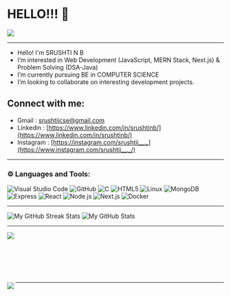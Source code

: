 # HELLO!!! 👋
![](https://komarev.com/ghpvc/?username=srushtinb&color=brightgreen&style=plastic)

-----------------------------------------------------------------------------------------------------------------------------------------------------------

- Hello! I'm SRUSHTI N B
-  I’m interested in Web Development (JavaScript, MERN Stack, Next.js) & Problem Solving (DSA-Java)
-  I’m currently pursuing BE in COMPUTER SCIENCE
-  I’m looking to collaborate on interesting development projects.
  
##  Connect with me:
-   Gmail : srushtiicse@gmail.com
-   Linkedin : [https://www.linkedin.com/in/srushtinb/](https://www.linkedin.com/in/srushtinb/)
-   Instagram : [https://instagram.com/srushtii__._](https://www.instagram.com/srushtii__._/)

-----------------------------------------------------------------------------------------------------------------------------------------------------------

### ⚙️ Languages and Tools:

![Visual Studio Code](https://img.shields.io/badge/-vscode-333333?style=flat&logo=Visual-Studio-Code&logoColor=007ACC)
![GitHub](https://img.shields.io/badge/-GitHub-333333?style=flat&logo=GitHub)
![C](https://img.shields.io/badge/-C-333333?style=flat&logo=C&logoColor=A8B9CC)
![HTML5](https://img.shields.io/badge/-HTML5-333333?style=flat&logo=HTML5)
![Linux](https://img.shields.io/badge/-Linux-333333?style=flat&logo=Linux)
![MongoDB](https://img.shields.io/badge/-MongoDB-333333?style=flat&logo=mongodb)
![Express](https://img.shields.io/badge/-Express-333333?style=flat&logo=express)
![React](https://img.shields.io/badge/-React-333333?style=flat&logo=react)
![Node.js](https://img.shields.io/badge/-Node.js-333333?style=flat&logo=node.js)
![Next.js](https://img.shields.io/badge/-Next.js-333333?style=flat&logo=next.js)
![Docker](https://img.shields.io/badge/-Docker-333333?style=flat&logo=docker)

-----------------------------------------------------------------------------------------------------------------------------------------------------------

<img src="http://github-readme-streak-stats.herokuapp.com?user=srushtinb&theme=hacker&hide_border=true&date_format=j%20M%5B%20Y%5D" alt="My GitHub Streak Stats">

<img src="https://github-readme-stats.vercel.app/api?username=srushtinb&theme=dark&show_icons=true&hide_border=true&count_private=true&include_all_commits=true" alt="My GitHub Stats">

-----------------------------------------------------------------------------------------------------------------------------------------------------------

<img align="left" src="https://github-readme-stats.vercel.app/api/top-langs/?username=srushtinb&theme=dark&show_icons=true&layout=compact&hide=css,scss&count_private=true" /><br/><br/><br/><br/><br/><br/>

<img align="left" src="https://github-profile-trophy.vercel.app/?username=srushtinb&rank=AA,B,AAA,A,C&theme=onedark&count_private=true" />

-----------------------------------------------------------------------------------------------------------------------------------------------------------
